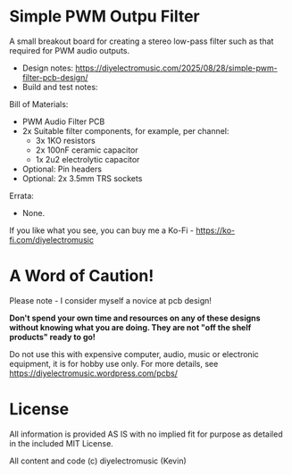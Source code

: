 # Simple PWM Outpu Filter

A small breakout board for creating a stereo low-pass filter such as that required for PWM audio outputs.

- Design notes: https://diyelectromusic.com/2025/08/28/simple-pwm-filter-pcb-design/
- Build and test notes: 

Bill of Materials:

- PWM Audio Filter PCB
- 2x Suitable filter components, for example, per channel:
  - 3x 1KO resistors
  - 2x 100nF ceramic capacitor
  - 1x 2u2 electrolytic capacitor
- Optional: Pin headers
- Optional: 2x 3.5mm TRS sockets

Errata:
- None.

If you like what you see, you can buy me a Ko-Fi - https://ko-fi.com/diyelectromusic

#  A Word of Caution!

Please note - I consider myself a novice at pcb design!

**Don't spend your own time and resources on any of these designs without knowing what you are doing.  They are not "off the shelf products" ready to go!**

Do not use this with expensive computer, audio, music or electronic equipment, it is for hobby use only.  For more details, see https://diyelectromusic.wordpress.com/pcbs/

# License

All information is provided AS IS with no implied fit for purpose as detailed in the included MIT License.

All content and code (c) diyelectromusic (Kevin)
